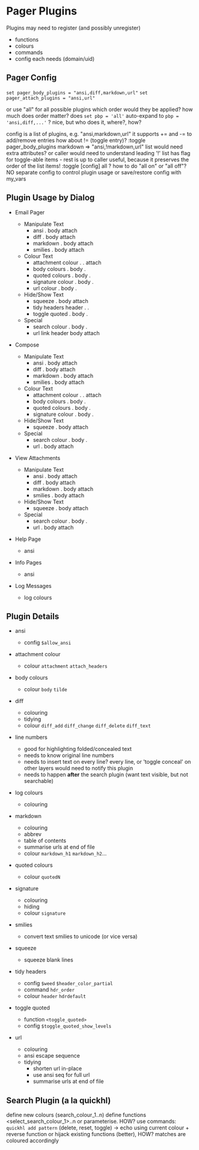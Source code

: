 # Pager Plugins

Plugins may need to register (and possibly unregister)
- functions
- colours
- commands
- config
each needs (domain/uid)

## Pager Config

`set pager_body_plugins = "ansi,diff,markdown,url"`
`set pager_attach_plugins = "ansi,url"`

or use "all" for all possible plugins
    which order would they be applied?
    how much does order matter?
    does `set pbp = 'all'` auto-expand to `pbp = 'ansi,diff,...'` ?
        nice, but who does it, where?, how?

config is a list of plugins, e.g. "ansi,markdown,url"
    it supports += and -= to add/remove entries
    how about != (toggle entry)?
    :toggle pager_body_plugins markdown => "ansi,!markdown,url"
    list would need extra attributes?
    or caller would need to understand leading '!'
    list has flag for toggle-able items - rest is up to caller
    useful, because it preserves the order of the list items!
    :toggle [config] all ?
        how to do "all on" or "all off"? NO
        separate config to control plugin usage
        or save/restore config with my_vars

## Plugin Usage by Dialog

- Email Pager
  - Manipulate Text
    - ansi                .       body    attach
    - diff                .       body    attach
    - markdown            .       body    attach
    - smilies             .       body    attach
  - Colour Text
    - attachment colour   .       .       attach
    - body colours        .       body    .
    - quoted colours      .       body    .
    - signature colour    .       body    .
    - url colour          .       body    .
  - Hide/Show Text
    - squeeze             .       body    attach
    - tidy headers        header  .       .
    - toggle quoted       .       body    .
  - Special
    - search colour       .       body    .
    - url link            header  body    attach

- Compose
  - Manipulate Text
    - ansi                .       body    attach
    - diff                .       body    attach
    - markdown            .       body    attach
    - smilies             .       body    attach
  - Colour Text
    - attachment colour   .       .       attach
    - body colours        .       body    .
    - quoted colours      .       body    .
    - signature colour    .       body    .
  - Hide/Show Text
    - squeeze             .       body    attach
  - Special
    - search colour       .       body    .
    - url                 .       body    attach

- View Attachments
  - Manipulate Text
    - ansi                .       body    attach
    - diff                .       body    attach
    - markdown            .       body    attach
    - smilies             .       body    attach
  - Hide/Show Text
    - squeeze             .       body    attach
  - Special
    - search colour       .       body    .
    - url                 .       body    attach

- Help Page
  - ansi

- Info Pages
  - ansi

- Log Messages
  - log colours

## Plugin Details

- ansi
  - config `$allow_ansi`

- attachment colour
  - colour `attachment` `attach_headers`

- body colours
  - colour `body` `tilde`

- diff
  - colouring
  - tidying
  - colour `diff_add` `diff_change` `diff_delete` `diff_text`

- line numbers
  - good for highlighting folded/concealed text
  - needs to know original line numbers
  - needs to insert text on every line?
    every line, or 'toggle conceal' on other layers would need to notify this plugin
  - needs to happen **after** the search plugin
    (want text visible, but not searchable)

- log colours
  - colouring

- markdown
  - colouring
  - abbrev
  - table of contents
  - summarise urls at end of file
  - colour `markdown_h1` `markdown_h2`...

- quoted colours
  - colour `quotedN`

- signature
  - colouring
  - hiding
  - colour `signature`

- smilies
  - convert text smilies to unicode
    (or vice versa)

- squeeze
  - squeeze blank lines

- tidy headers
  - config `$weed` `$header_color_partial`
  - command `hdr_order`
  - colour `header` `hdrdefault`

- toggle quoted
  - function `<toggle_quoted>`
  - config `$toggle_quoted_show_levels`

- url
  - colouring
  - ansi escape sequence
  - tidying
    - shorten url in-place
    - use ansi seq for full url
    - summarise urls at end of file

## Search Plugin (a la quickhl)

define new colours (search_colour_1..n)
define functions <select_search_colour_1>..n
    or parameterise.  HOW?
    use commands:  `quickhl add pattern` (delete, reset, toggle)
<show-search-colour> -> echo using current colour
<search-colour> + reverse function
    or hijack existing functions (better), HOW?
matches are coloured accordingly

